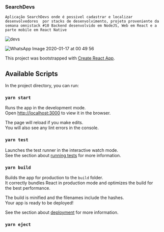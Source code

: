 ### SearchDevs
`Aplicação SearchDevs onde é possivel cadastrar e localizar desenvolvedores  por stacks de desenvolvimento, projeto proveniente da semana omnistack #10 Backend desenvolvido em NodeJS, Web em React e a parte mobile em React Native`


![devs](https://user-images.githubusercontent.com/48248470/72473145-d4b57180-37c4-11ea-93ca-06c7e8903f54.png)

![WhatsApp Image 2020-01-17 at 00 49 56](https://user-images.githubusercontent.com/48248470/72581809-5ab5e300-38bf-11ea-99e8-92c992373865.jpeg)

This project was bootstrapped with [Create React App](https://github.com/facebook/create-react-app).

## Available Scripts

In the project directory, you can run:

### `yarn start`

Runs the app in the development mode.<br />
Open [http://localhost:3000](http://localhost:3000) to view it in the browser.

The page will reload if you make edits.<br />
You will also see any lint errors in the console.

### `yarn test`

Launches the test runner in the interactive watch mode.<br />
See the section about [running tests](https://facebook.github.io/create-react-app/docs/running-tests) for more information.

### `yarn build`

Builds the app for production to the `build` folder.<br />
It correctly bundles React in production mode and optimizes the build for the best performance.

The build is minified and the filenames include the hashes.<br />
Your app is ready to be deployed!

See the section about [deployment](https://facebook.github.io/create-react-app/docs/deployment) for more information.

### `yarn eject`



